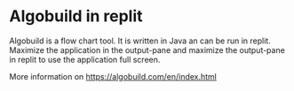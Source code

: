 # Algobuild in replit

Algobuild is a flow chart tool. 
It is written in Java an can be run in replit.
Maximize the application in the output-pane and 
maximize the output-pane in replit to use the application full screen.

More information on
https://algobuild.com/en/index.html


